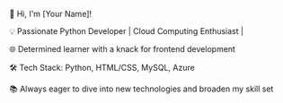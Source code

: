 👋 Hi, I'm [Your Name]!

💡 Passionate Python Developer | Cloud Computing Enthusiast |

🌐 Determined learner with a knack for frontend development


🛠️ Tech Stack: Python, HTML/CSS, MySQL, Azure

📚 Always eager to dive into new technologies and broaden my skill set

<!---
riyatiwari24/riyatiwari24 is a ✨ special ✨ repository because its `README.md` (this file) appears on your GitHub profile.
You can click the Preview link to take a look at your changes.
--->
